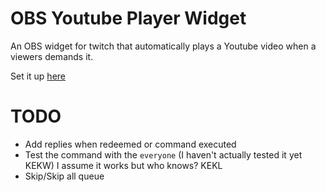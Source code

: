 # OBS Youtube Player Widget

An OBS widget for twitch that automatically plays a Youtube video when a viewers demands it.

Set it up [here](https://marviuz.github.io/obs-youtube-player-widget/)

# TODO

- Add replies when redeemed or command executed
- Test the command with the `everyone` (I haven't actually tested it yet KEKW) I assume it works but who knows? KEKL
- Skip/Skip all queue
